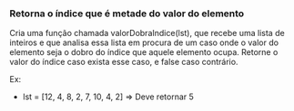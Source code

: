 ### Retorna o índice que é metade do valor do elemento ###

Cria uma função chamada valorDobraIndice(lst), que recebe uma lista de inteiros e que analisa essa lista em procura de um caso onde o valor do elemento seja o dobro do índice que aquele elemento ocupa. Retorne o valor do índice caso exista esse caso, e false caso contrário.

Ex:

* lst = [12, 4, 8, 2, 7, 10, 4, 2] =\> Deve retornar 5